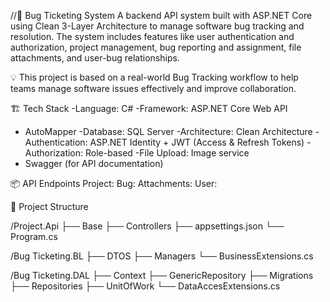 //🐞 Bug Ticketing System
A backend API system built with ASP.NET Core using Clean 3-Layer Architecture to manage software bug tracking and resolution.
The system includes features like user authentication and authorization, project management, bug reporting and assignment, file attachments, and user-bug relationships.

💡 This project is based on a real-world Bug Tracking workflow to help teams manage software issues effectively and improve collaboration.



🏗️ Tech Stack
-Language: C#
-Framework: ASP.NET Core Web API
- AutoMapper 
-Database: SQL Server
-Architecture: Clean Architecture
-Authentication: ASP.NET Identity + JWT (Access & Refresh Tokens)
-Authorization: Role-based
-File Upload: Image service
- Swagger (for API documentation)

📦 API Endpoints
  Project:
  Bug:
  Attachments:
  User:
  
📂 Project Structure

/Project.Api
    ├── Base
    ├── Controllers
    ├── appsettings.json
    └── Program.cs

/Bug Ticketing.BL
    ├── DTOS
    ├── Managers
    └── BusinessExtensions.cs

/Bug Ticketing.DAL
    ├── Context
    ├── GenericRepository
    ├── Migrations
    ├── Repositories
    ├──  UnitOfWork
    └── DataAccesExtensions.cs


